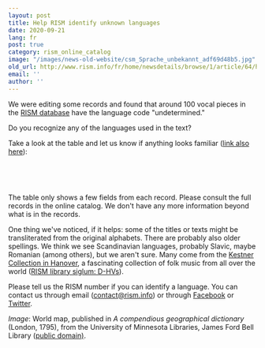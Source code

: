 ```yaml
---
layout: post
title: Help RISM identify unknown languages
date: 2020-09-21
lang: fr
post: true
category: rism_online_catalog
image: "/images/news-old-website/csm_Sprache_unbekannt_adf69d48b5.jpg"
old_url: http://www.rism.info/fr/home/newsdetails/browse/1/article/64/help-rism-identify-unknown-languages.html
email: ''
author: ''
---
```


We were editing some records and found that around 100 vocal pieces in the [RISM database](https://opac.rism.info/index.php?id=4 "Opens external link in new window") have the language code "undetermined."   
  
Do you recognize any of the languages used in the text?   
  
Take a look at the table and let us know if anything looks familiar ([link also here](https://docs.google.com/spreadsheets/d/1FXw_e64_buNEFkNvWOtpdeK4XL9b5_vHh1jH4okA2yk/edit?usp=sharing "Opens external link in new window")):&nbsp;&nbsp;

&nbsp;

&nbsp;

The table only shows a few fields from each record. Please consult the full records in the online catalog. We don't have any more information beyond what is in the records.   
  
One thing we've noticed, if it helps: some of the titles or texts might be transliterated from the original alphabets. There are probably also older spellings. We think we see Scandinavian languages, probably Slavic, maybe Romanian (among others), but we aren't sure. Many come from the [Kestner Collection in Hanover](https://www.hannover.de/Leben-in-der-Region-Hannover/Bildung/Bibliotheken-Archive/Stadtbibliothek-Hannover/Bibliotheken-%C3%96ffnungszeiten/Zentralbibliothek/Musikhandschriften-der-Sammlung-Kestner "Opens external link in new window"), a fascinating collection of folk music from all over the world ([RISM library siglum: D-HVs](https://opac.rism.info/search?View=rism&siglum=D-HVs&q=Kestner "Opens external link in new window")).   
  
Please tell us the RISM number if you can identify a language. You can contact us through email ([contact@rism.info](mailto:contact@rism.info "Opens window for sending email")) or through [Facebook](https://www.facebook.com/pages/RISM-R%C3%A9pertoire-International-des-Sources-Musicales/103775449663308 "Opens external link in new window") or [Twitter](https://twitter.com/RISM_music "Opens external link in new window").   
  
  
_Image_: World map, published in _A compendious geographical dictionary_ (London, 1795), from the University of Minnesota Libraries, James Ford Bell Library ([public domain)](https://umedia.lib.umn.edu/item/p16022coll251:818 "Opens external link in new window").

